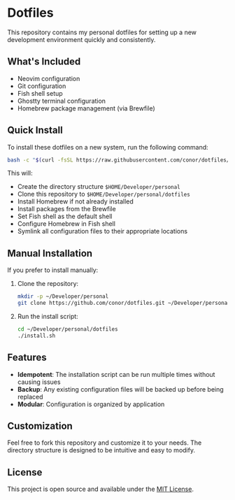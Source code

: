 # Dotfiles

This repository contains my personal dotfiles for setting up a new development environment quickly and consistently.

## What's Included

- Neovim configuration
- Git configuration
- Fish shell setup
- Ghostty terminal configuration
- Homebrew package management (via Brewfile)

## Quick Install

To install these dotfiles on a new system, run the following command:

```bash
bash -c "$(curl -fsSL https://raw.githubusercontent.com/conor/dotfiles/main/install.sh)"
```

This will:

- Create the directory structure `$HOME/Developer/personal`
- Clone this repository to `$HOME/Developer/personal/dotfiles`
- Install Homebrew if not already installed
- Install packages from the Brewfile
- Set Fish shell as the default shell
- Configure Homebrew in Fish shell
- Symlink all configuration files to their appropriate locations

## Manual Installation

If you prefer to install manually:

1. Clone the repository:

   ```bash
   mkdir -p ~/Developer/personal
   git clone https://github.com/conor/dotfiles.git ~/Developer/personal/dotfiles
   ```

2. Run the install script:
   ```bash
   cd ~/Developer/personal/dotfiles
   ./install.sh
   ```

## Features

- **Idempotent**: The installation script can be run multiple times without causing issues
- **Backup**: Any existing configuration files will be backed up before being replaced
- **Modular**: Configuration is organized by application

## Customization

Feel free to fork this repository and customize it to your needs. The directory structure is designed to be intuitive and easy to modify.

## License

This project is open source and available under the [MIT License](LICENSE).
